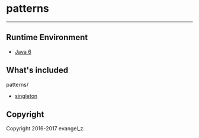 # patterns
---
## Runtime Environment

 - [Java 6](http://www.oracle.com/technetwork/java/javase/downloads/jdk6downloads-1902814.html)

## What's included

patterns/
 - [singleton](https://github.com/T5750/java-repositories/tree/master/patterns/src/main/java/singleton)

## Copyright

Copyright 2016-2017 evangel_z.